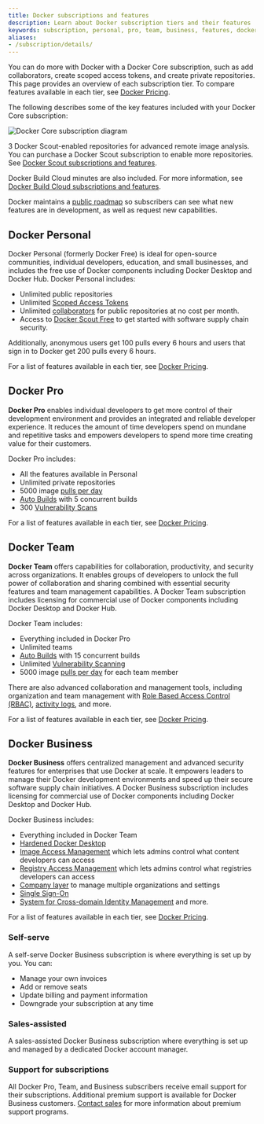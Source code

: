 ```yaml
---
title: Docker subscriptions and features
description: Learn about Docker subscription tiers and their features
keywords: subscription, personal, pro, team, business, features, docker core subscription, docker core
aliases:
- /subscription/details/
---
```


You can do more with Docker with a Docker Core subscription, such as add collaborators, create scoped access tokens, and create private repositories. This page provides an overview of each subscription tier. To compare features available in each tier, see [Docker Pricing](https://www.docker.com/pricing/).

The following describes some of the key features included with your Docker Core subscription:

![Docker Core subscription diagram](images/subscription-diagram.webp)

3 Docker Scout-enabled repositories for advanced remote image analysis. You can purchase a Docker Scout subscription to enable more repositories. See [Docker Scout subscriptions and features](../scout-details.md).

Docker Build Cloud minutes are also included. For more information, see [Docker Build Cloud subscriptions and features](../build-details.md).

Docker maintains a [public roadmap](https://github.com/docker/roadmap) so subscribers can see what new features are in development, as well as request new capabilities.

## Docker Personal

Docker Personal (formerly Docker Free) is ideal for open-source communities, individual developers, education, and small businesses, and includes the free use of Docker components including Docker Desktop and Docker Hub.
Docker Personal includes:

- Unlimited public repositories
- Unlimited [Scoped Access Tokens](../../security/for-developers/access-tokens.md)
- Unlimited [collaborators](../../docker-hub/repos/access.md#collaborators-and-their-role) for public repositories at no cost per month.
- Access to [Docker Scout Free](../scout-details.md#docker-scout-free) to get started with software supply chain security.

Additionally, anonymous users get 100 pulls every 6 hours and users that sign in to Docker get 200 pulls every 6 hours.

For a list of features available in each tier, see [Docker Pricing](https://www.docker.com/pricing/).

## Docker Pro

**Docker Pro** enables individual developers to get more control of their development environment and provides an integrated and reliable developer experience. It reduces the amount of time developers spend on mundane and repetitive tasks and empowers developers to spend more time creating value for their customers.

Docker Pro includes:
- All the features available in Personal
- Unlimited private repositories
- 5000 image [pulls per day](../../docker-hub/download-rate-limit.md)
- [Auto Builds](../../docker-hub/builds/index.md) with 5 concurrent builds
- 300 [Vulnerability Scans](../../docker-hub/vulnerability-scanning.md)

For a list of features available in each tier, see [Docker Pricing](https://www.docker.com/pricing/).

## Docker Team

**Docker Team** offers capabilities for collaboration, productivity, and security across organizations. It enables groups of developers to unlock the full power of collaboration and sharing combined with essential security features and team management capabilities. A Docker Team subscription includes licensing for commercial use of Docker components including Docker Desktop and Docker Hub.

Docker Team includes:
- Everything included in Docker Pro
- Unlimited teams
- [Auto Builds](../../docker-hub/builds/index.md) with 15 concurrent builds
- Unlimited [Vulnerability Scanning](../../docker-hub/vulnerability-scanning.md)
- 5000 image [pulls per day](../../docker-hub/download-rate-limit.md) for each team member

There are also advanced collaboration and management tools, including organization and team management with [Role Based Access Control (RBAC)](../../security/for-admins/roles-and-permissions.md), [activity logs](../../admin/organization/activity-logs.md), and more.

For a list of features available in each tier, see [Docker Pricing](https://www.docker.com/pricing/).

## Docker Business

**Docker Business** offers centralized management and advanced security features for enterprises that use Docker at scale. It empowers leaders to manage their Docker development environments and speed up their secure software supply chain initiatives. A Docker Business subscription includes licensing for commercial use of Docker components including Docker Desktop and Docker Hub.

Docker Business includes:
- Everything included in Docker Team
- [Hardened Docker Desktop](../../desktop/hardened-desktop/index.md) 
- [Image Access Management](../../security/for-admins/image-access-management.md) which lets admins control what content developers can access
- [Registry Access Management](../../security/for-admins/registry-access-management.md) which lets admins control what registries developers can access
- [Company layer](../../admin/company/_index.md) to manage multiple organizations and settings
- [Single Sign-On](../../security/for-admins/single-sign-on/index.md)
- [System for Cross-domain Identity Management](../../security/for-admins/scim.md) and more.

For a list of features available in each tier, see [Docker Pricing](https://www.docker.com/pricing/).

### Self-serve

A self-serve Docker Business subscription is where everything is set up by you. You can:

- Manage your own invoices
- Add or remove seats
- Update billing and payment information
- Downgrade your subscription at any time

### Sales-assisted

A sales-assisted Docker Business subscription where everything is set up and managed by a dedicated Docker account manager.

### Support for subscriptions

All Docker Pro, Team, and Business subscribers receive email support for their subscriptions. Additional premium support is available for Docker Business customers. [Contact sales](https://www.docker.com/pricing/contact-sales/) for more information about premium support programs.
